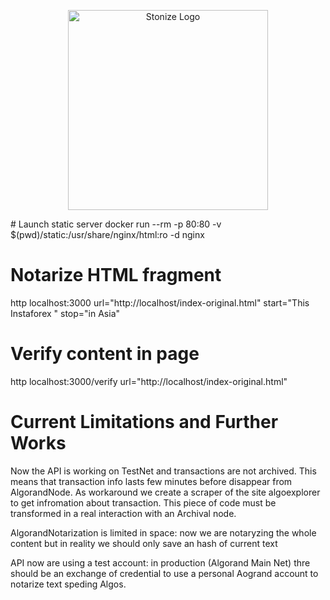 <p align="center">
  <a href="http://stonize.com/" target="blank"><img src="https://stonize.com/static/media/logo_2.b1e2c59b.png" width="320" alt="Stonize Logo" /></a>
</p>
# Launch static server
docker run --rm -p 80:80 -v $(pwd)/static:/usr/share/nginx/html:ro -d nginx

# Notarize HTML fragment
http localhost:3000 url="http://localhost/index-original.html" start="This Instaforex " stop="in Asia"

# Verify content in page 
http localhost:3000/verify url="http://localhost/index-original.html"

# Current Limitations and Further Works

Now the API is working on TestNet and transactions are not archived. 
This means that transaction info lasts few minutes before disappear from AlgorandNode.
As workaround we create a scraper of the site algoexplorer to get infromation about transaction.
This piece of code must be transformed in a real interaction with an Archival node.

AlgorandNotarization is limited in space: now we are notaryzing the whole content but in reality
we should only save an hash of current text

API now are using a test account: in production (Algorand Main Net) thre should be an exchange
of credential to use a personal Aogrand account to notarize text speding Algos.



